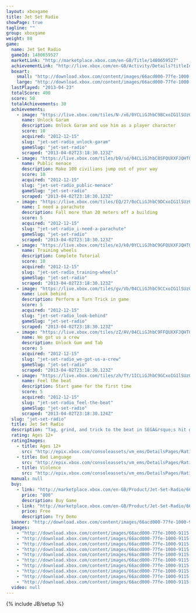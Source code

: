 ```yaml
---
layout: xboxgame
title: Jet Set Radio
showPage: true
tagline: ""
group: xboxgame
weight: 88
game: 
  name: Jet Set Radio
  gameId: 1480659527
  marketLink: "http://marketplace.xbox.com/en-GB/Title/1480659527"
  achievementLink: "http://live.xbox.com/en-GB/Activity/Details?titleId=1480659527"
  boxart: 
    small: "http://download.xbox.com/content/images/66acd000-77fe-1000-9115-d80258411247/1033/boxartsm.jpg"
    large: "http://download.xbox.com/content/images/66acd000-77fe-1000-9115-d80258411247/1033/boxartlg.jpg"
  lastPlayed: "2013-04-23"
  totalScore: 400
  score: 50
  totalAchievements: 30
  achievements: 
    - image: "https://live.xbox.com/tiles/N-/x6/0YCLiGJhbC9BCxoIG1lSUzQ3L2FjaC8wLzE1AAAAAOfn5-5V-Cs=.jpg"
      name: Unlock Garam
      description: Unlock Garam and use him as a player character
      score: 10
      acquired: "2012-12-15"
      slug: "jet-set-radio_unlock-garam"
      gameSlug: "jet-set-radio"
      scraped: "2013-04-02T23:18:30.123Z"
    - image: "https://live.xbox.com/tiles/b9/sd/04CLiGJhbC8SFQUXXFJQHTQ3L2FjaC8wL2YAAAAA5+fn-DLbdA==.jpg"
      name: Public menace
      description: Make 100 civilians jump out of your way
      score: 10
      acquired: "2012-12-15"
      slug: "jet-set-radio_public-menace"
      gameSlug: "jet-set-radio"
      scraped: "2013-04-02T23:18:30.123Z"
    - image: "https://live.xbox.com/tiles/EQ/27/0oCLiGJhbC9DCxoIG1lSUzQ3L2FjaC8wLzE3AAAAAOfn5-2UDQ0=.jpg"
      name: I need a parachute
      description: Fall more than 20 meters off a building
      score: 5
      acquired: "2012-12-15"
      slug: "jet-set-radio_i-need-a-parachute"
      gameSlug: "jet-set-radio"
      scraped: "2013-04-02T23:18:30.123Z"
    - image: "https://live.xbox.com/tiles/eJ/k0/0YCLiGJhbC9GFQUXXFJQHTQ3L2FjaC8wLzIAAAAA5+fn-huZYw==.jpg"
      name: Training wheels
      description: Complete Tutorial
      score: 10
      acquired: "2012-12-15"
      slug: "jet-set-radio_training-wheels"
      gameSlug: "jet-set-radio"
      scraped: "2013-04-02T23:18:30.123Z"
    - image: "https://live.xbox.com/tiles/gv/Vb/04CLiGJhbC9CCxoIG1lSUzQ3L2FjaC8wLzE2AAAAAOfn5-x09Z4=.jpg"
      name: Look behind
      description: Perform a Turn Trick in game
      score: 5
      acquired: "2012-12-15"
      slug: "jet-set-radio_look-behind"
      gameSlug: "jet-set-radio"
      scraped: "2013-04-02T23:18:30.123Z"
    - image: "https://live.xbox.com/tiles/zZ/AV/04CLiGJhbC9FFQUXXFJQHTQ3L2FjaC8wLzEAAAAA5+fn-DqQ1g==.jpg"
      name: We got us a crew
      description: Unlock Gum and Tab
      score: 5
      acquired: "2012-12-15"
      slug: "jet-set-radio_we-got-us-a-crew"
      gameSlug: "jet-set-radio"
      scraped: "2013-04-02T23:18:30.123Z"
    - image: "https://live.xbox.com/tiles/zh/fY/1ICLiGJhbC9GCxoIG1lSUzQ3L2FjaC8wLzEyAAAAAOfn5-v3F9I=.jpg"
      name: Feel the beat
      description: Start game for the first time
      score: 5
      acquired: "2012-12-15"
      slug: "jet-set-radio_feel-the-beat"
      gameSlug: "jet-set-radio"
      scraped: "2013-04-02T23:18:30.124Z"
  slug: "jet-set-radio"
  title: Jet Set Radio
  description: "Tag, grind, and trick to the beat in SEGA&rsquo;s hit game Jet Set Radio!  Fight for control of Tokyo-to, mark your turf with graffiti, tag walls, billboards, and even rival gang members! Perform tricks and flips on magnetically driven in-line skates, but watch out for the local police force!  Now on Xbox Live Arcade, Jet Set Radio is part of Sega&rsquo;s Heritage Collection series and now features lush HD visuals, developer interviews, and amazing fan-created graffiti."
  rating: Ages 12+
  ratingImages: 
    - title: Ages 12+
      src: "http://epix.xbox.com/consoleassets/vm_ems/DetailsPages/RatingSystemID/14/default/Values/14003.png"
    - title: Bad Language
      src: "http://epix.xbox.com/consoleassets/vm_ems/DetailsPages/RatingSystemID/14/default/Descriptors/14000.png"
    - title: Violence
      src: "http://epix.xbox.com/consoleassets/vm_ems/DetailsPages/RatingSystemID/14/default/Descriptors/14005.png"
  manual: null
  buy: 
    - link: "http://marketplace.xbox.com/en-GB/Product/Jet-Set-Radio/66acd000-77fe-1000-9115-d80258411247?purchase=1&amp;DownloadType=Game"
      price: "800"
      description: Buy Game
    - link: "http://marketplace.xbox.com/en-GB/Product/Jet-Set-Radio/66acd000-77fe-1000-9115-d80258411247?purchase=1&amp;DownloadType=GameDemo"
      price: Free
      description: Try Demo
  banner: "http://download.xbox.com/content/images/66acd000-77fe-1000-9115-d80258411247/1033/banner.png"
  images: 
    - "http://download.xbox.com/content/images/66acd000-77fe-1000-9115-d80258411247/1033/screenlg1.jpg"
    - "http://download.xbox.com/content/images/66acd000-77fe-1000-9115-d80258411247/1033/screenlg2.jpg"
    - "http://download.xbox.com/content/images/66acd000-77fe-1000-9115-d80258411247/1033/screenlg3.jpg"
    - "http://download.xbox.com/content/images/66acd000-77fe-1000-9115-d80258411247/1033/screenlg4.jpg"
    - "http://download.xbox.com/content/images/66acd000-77fe-1000-9115-d80258411247/1033/screenlg5.jpg"
    - "http://download.xbox.com/content/images/66acd000-77fe-1000-9115-d80258411247/1033/screenlg6.jpg"
    - "http://download.xbox.com/content/images/66acd000-77fe-1000-9115-d80258411247/1033/screenlg7.jpg"
    - "http://download.xbox.com/content/images/66acd000-77fe-1000-9115-d80258411247/1033/screenlg8.jpg"
    - "http://download.xbox.com/content/images/66acd000-77fe-1000-9115-d80258411247/1033/screenlg9.jpg"
    - "http://download.xbox.com/content/images/66acd000-77fe-1000-9115-d80258411247/1033/screenlg10.jpg"
  video: null
---
```

{% include JB/setup %}